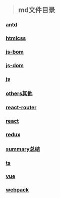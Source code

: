 > ## md文件目录
### [antd](md/antd.md)
### [htmlcss](md/htmlcss.md)
### [js-bom](md/js-bom.md)
### [js-dom](md/js-dom.md)
### [js](md/js.md)
### [others其他](md/others.md)
### [react-router](md/react-router.md)
### [react](md/react.md)
### [redux](md/redux.md)
### [summary总结](md/summary.md)
### [ts](md/ts.md)
### [vue](md/vue.md)
### [webpack](md/webpack.md)